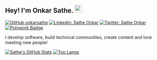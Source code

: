 ## Hey! I'm Onkar Sathe. <img src="https://media.giphy.com/media/hvRJCLFzcasrR4ia7z/giphy.gif" width="25px">

[![GitHub onkarsathe](https://img.shields.io/github/followers/onkarsathe?label=follow&style=social)](https://github.com/onkarsathe)
[![Linkedin: Sathe Onkar](https://img.shields.io/badge/-Sathe%20Onkar-blue?style=flat-square&logo=Linkedin&logoColor=white&link=https://www.linkedin.com/in/onkar-sathe/)](https://www.linkedin.com/in/onkar-sathey/)
[![Twitter: Sathe Onkar](https://img.shields.io/twitter/follow/satheonkar?style=social)](https://twitter.com/OnkarSathe16)
[![Polywork Badge](https://img.shields.io/badge/-satheonkar-orange?style=flat-square&logo=polywork&logoColor=black&link=http://polywork.com/satheonkar)](http://polywork.com/satheonkar)
  
I develop software, build technical communities, create content and love meeting new people!


[![Sathe's GitHub Stats](https://github-readme-stats.vercel.app/api?username=onkarsathe&hide=issues&count_private=true&show_icons=true&theme=calm)](https://github.com/onkarsathe/github-readme-stats)
[![Top Langs](https://github-readme-stats.vercel.app/api/top-langs/?username=onkarsathe&layout=compact&theme=calm)](https://github.com/onkarsathe/github-readme-stats)




<!--
*onkarsathe/onkarsathe* is a ✨ special ✨ repository because its README.md (this file) appears on your GitHub profile.

-->
